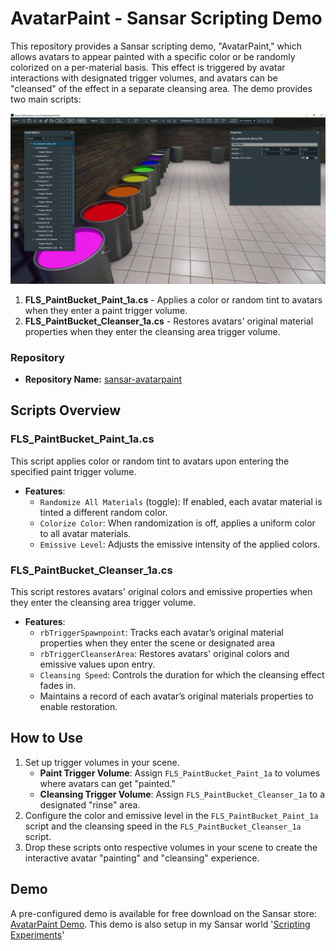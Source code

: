 # AvatarPaint - Sansar Scripting Demo

This repository provides a Sansar scripting demo, "AvatarPaint," which allows avatars to appear painted with a specific color or be randomly colorized on a per-material basis. This effect is triggered by avatar interactions with designated trigger volumes, and avatars can be "cleansed" of the effect in a separate cleansing area. The demo provides two main scripts:

![Screenshot of AvatarPaint in Sansar](screenshot1.png)

1. **FLS_PaintBucket_Paint_1a.cs** - Applies a color or random tint to avatars when they enter a paint trigger volume.
2. **FLS_PaintBucket_Cleanser_1a.cs** - Restores avatars' original material properties when they enter the cleansing area trigger volume.

### Repository

- **Repository Name:** [sansar-avatarpaint](https://github.com/iamfreelight/sansar-avatarpaint)

## Scripts Overview

### FLS_PaintBucket_Paint_1a.cs
This script applies color or random tint to avatars upon entering the specified paint trigger volume.

- **Features**:
  - `Randomize All Materials` (toggle): If enabled, each avatar material is tinted a different random color.
  - `Colorize Color`: When randomization is off, applies a uniform color to all avatar materials.
  - `Emissive Level`: Adjusts the emissive intensity of the applied colors.

### FLS_PaintBucket_Cleanser_1a.cs
This script restores avatars' original colors and emissive properties when they enter the cleansing area trigger volume.

- **Features**:
  - `rbTriggerSpawnpoint`: Tracks each avatar’s original material properties when they enter the scene or designated area
  - `rbTriggerCleanserArea`: Restores avatars' original colors and emissive values upon entry.
  - `Cleansing Speed`: Controls the duration for which the cleansing effect fades in.
  - Maintains a record of each avatar’s original materials properties to enable restoration.

## How to Use
1. Set up trigger volumes in your scene.
   - **Paint Trigger Volume**: Assign `FLS_PaintBucket_Paint_1a` to volumes where avatars can get "painted."
   - **Cleansing Trigger Volume**: Assign `FLS_PaintBucket_Cleanser_1a` to a designated "rinse" area.
2. Configure the color and emissive level in the `FLS_PaintBucket_Paint_1a` script and the cleansing speed in the `FLS_PaintBucket_Cleanser_1a` script.
3. Drop these scripts onto respective volumes in your scene to create the interactive avatar "painting" and "cleansing" experience.

## Demo
A pre-configured demo is available for free download on the Sansar store: [AvatarPaint Demo](https://store.sansar.com/listings/d6bfe4f3-1221-4ad6-8cfc-ba3d9211d318/fls-avatarpaint-demo-v01a).
This demo is also setup in my Sansar world '[Scripting Experiments](https://atlas.sansar.com/experiences/freelight-1030/empty)'

